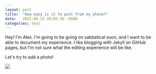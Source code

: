 ```yaml
---
layout: post
title:  "How easy is it to post from my phone?"
date:   2022-05-13 20:05:36 -0500
categories: test
---
```


Hey! I'm Alex. I'm going to be going on sabbatical soon, and I want to be able to document my experience. I like blogging with Jekyll on GitHub pages, but I'm not sure what the editing experience will be like.

Let's try to add a photo!

![](/img/PXL_20220510_151526621.MP.jpg)
